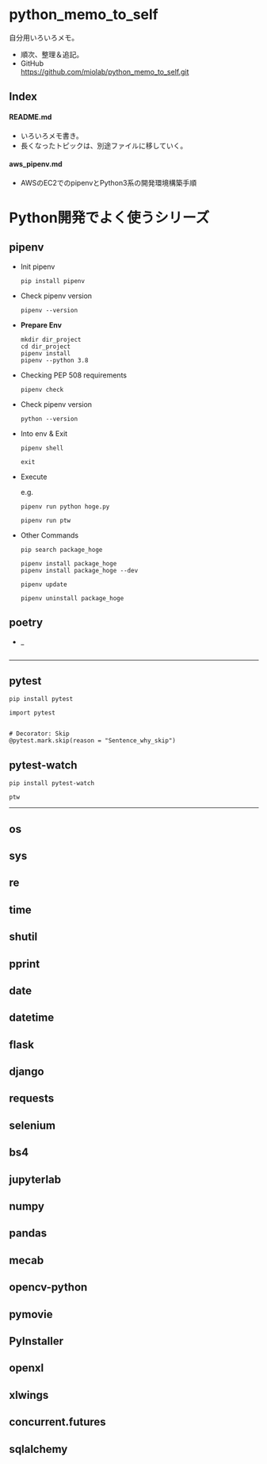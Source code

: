 # python_memo_to_self

自分用いろいろメモ。

- 順次、整理＆追記。
- GitHub<br>
  https://github.com/miolab/python_memo_to_self.git


## __Index__

#### README.md

- いろいろメモ書き。
- 長くなったトピックは、別途ファイルに移していく。

#### aws_pipenv.md

- AWSのEC2でのpipenvとPython3系の開発環境構築手順


# Python開発でよく使うシリーズ

## pipenv

- Init pipenv
    ```
    pip install pipenv
    ```

- Check pipenv version
    ```
    pipenv --version
    ```

- __Prepare Env__
    ```
    mkdir dir_project
    cd dir_project
    pipenv install
    pipenv --python 3.8
    ```

- Checking PEP 508 requirements
    ```
    pipenv check
    ```

- Check pipenv version
    ```
    python --version
    ```

- Into env & Exit
    ```
    pipenv shell

    exit
    ```

- Execute

    e.g.
    ```
    pipenv run python hoge.py

    pipenv run ptw
    ```

- Other Commands
    ```
    pip search package_hoge

    pipenv install package_hoge
    pipenv install package_hoge --dev

    pipenv update

    pipenv uninstall package_hoge
    ```


## poetry

- _
    ```
    ```

---

## pytest

`pip install pytest`

```
import pytest


# Decorator: Skip
@pytest.mark.skip(reason = "Sentence_why_skip")

```

## pytest-watch

`pip install pytest-watch`

`ptw`

---

## os
## sys
## re
## time
## shutil
## pprint

## date
## datetime

## flask
## django
## requests

## selenium
## bs4

## jupyterlab

## numpy
## pandas
## mecab
## opencv-python
## pymovie
## PyInstaller

## openxl
## xlwings

## concurrent.futures
## sqlalchemy

## 
## 
## 